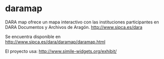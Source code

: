 # daramap
DARA map ofrece un mapa interactivo con las instituciones participantes en DARA Documentos y Archivos de Aragón. http://www.sipca.es/dara

Se encuentra disponible en http://www.sipca.es/dara/daramap/daramap.html




El proyecto usa: http://www.simile-widgets.org/exhibit/ 
